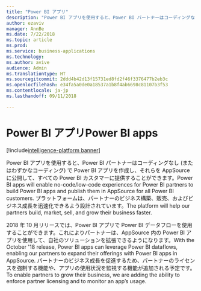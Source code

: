 ```yaml
---
title: "Power BI アプリ"
description: "Power BI アプリを使用すると、Power BI パートナーはコーディングなし (またはわずかなコーディング) で Power BI アプリを作成し、それらを AppSource に公開して、すべての Power BI カスタマーに提供することができます"
author: ezaviv
manager: AnnBe
ms.date: 7/22/2018
ms.topic: article
ms.prod: 
ms.service: business-applications
ms.technology: 
ms.author: avive
audience: Admin
ms.translationtype: HT
ms.sourcegitcommit: 2ddd4b42d13f15731ed8fd2f46f3376477b2eb3c
ms.openlocfilehash: e34fa5a0de0a18537a1b8f4ab6698c81107b3f53
ms.contentlocale: ja-jp
ms.lasthandoff: 09/11/2018

---
```


# <a name="power-bi-apps"></a><span data-ttu-id="5f059-103">Power BI アプリ</span><span class="sxs-lookup"><span data-stu-id="5f059-103">Power BI apps</span></span>

[!include[intelligence-platform banner](../../includes/intelligence-platform.md)]



<span data-ttu-id="5f059-104">Power BI アプリを使用すると、Power BI パートナーはコーディングなし (またはわずかなコーディング) で Power BI アプリを作成し、それらを AppSource に公開して、すべての Power BI カスタマーに提供することができます。</span><span class="sxs-lookup"><span data-stu-id="5f059-104">Power BI apps will enable no-code/low-code experiences for Power BI partners to build Power BI apps and publish them in AppSource for all Power BI customers.</span></span> <span data-ttu-id="5f059-105">プラットフォームは、パートナーのビジネス構築、販売、およびビジネス成長を迅速化できるよう設計されています。</span><span class="sxs-lookup"><span data-stu-id="5f059-105">The platform will help our partners build, market, sell, and grow their business faster.</span></span>

<span data-ttu-id="5f059-106">2018 年 10 月リリースでは、Power BI アプリで Power BI データフローを使用することができます。これによりパートナーは、AppSource 内の Power BI アプリを使用して、自社のソリューションを拡張できるようになります。</span><span class="sxs-lookup"><span data-stu-id="5f059-106">With the October '18 release, Power BI apps can leverage Power BI dataflows, enabling our partners to expand their offerings with Power BI apps in AppSource.</span></span> <span data-ttu-id="5f059-107">パートナーのビジネス成長を促進するため、パートナーのライセンスを強制する機能や、アプリの使用状況を監視する機能が追加される予定です。</span><span class="sxs-lookup"><span data-stu-id="5f059-107">To enable partners to grow their business, we are adding the ability to enforce partner licensing and to monitor an app’s usage.</span></span>

